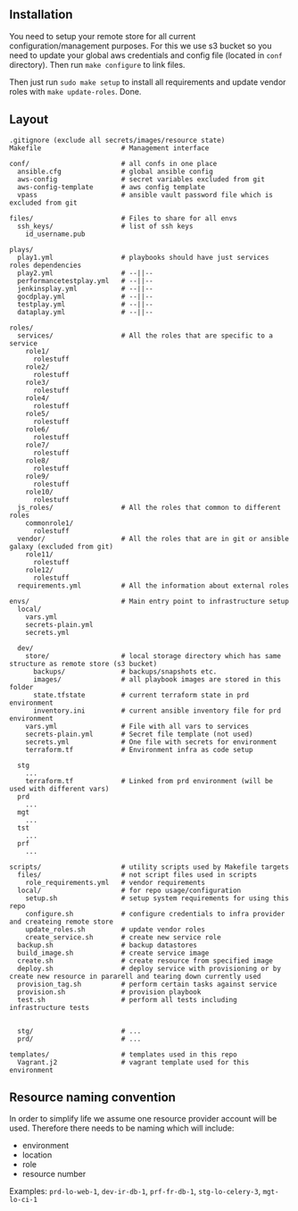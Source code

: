 ## Installation

You need to setup your remote store for all current configuration/management purposes. For this we use s3 bucket so you
need to update your global aws credentials and config file (located in `conf` directory). Then run `make configure`
to link files.

Then just run `sudo make setup` to install all requirements and update vendor roles with `make update-roles`. Done.


## Layout

    .gitignore (exclude all secrets/images/resource state)
    Makefile                    # Management interface

    conf/                       # all confs in one place
      ansible.cfg               # global ansible config
      aws-config                # secret variables excluded from git
      aws-config-template       # aws config template
      vpass                     # ansible vault password file which is excluded from git

    files/                      # Files to share for all envs
      ssh_keys/                 # list of ssh keys
        id_username.pub

    plays/
      play1.yml                 # playbooks should have just services roles dependencies
      play2.yml                 # --||--
      performancetestplay.yml   # --||--
      jenkinsplay.yml           # --||--
      gocdplay.yml              # --||--
      testplay.yml              # --||--
      dataplay.yml              # --||--

    roles/
      services/                 # All the roles that are specific to a service
        role1/
          rolestuff
        role2/
          rolestuff
        role3/
          rolestuff
        role4/
          rolestuff
        role5/
          rolestuff
        role6/
          rolestuff
        role7/
          rolestuff
        role8/
          rolestuff
        role9/
          rolestuff
        role10/
          rolestuff
      js_roles/                 # All the roles that common to different roles
        commonrole1/
          rolestuff
      vendor/                   # All the roles that are in git or ansible galaxy (excluded from git)
        role11/
          rolestuff
        role12/
          rolestuff
      requirements.yml          # All the information about external roles

    envs/                       # Main entry point to infrastructure setup
      local/
        vars.yml
        secrets-plain.yml
        secrets.yml

      dev/
        store/                  # local storage directory which has same structure as remote store (s3 bucket)
          backups/              # backups/snapshots etc.
          images/               # all playbook images are stored in this folder
          state.tfstate         # current terraform state in prd environment
          inventory.ini         # current ansible inventory file for prd environment
        vars.yml                # File with all vars to services
        secrets-plain.yml       # Secret file template (not used)
        secrets.yml             # One file with secrets for environment
        terraform.tf            # Environment infra as code setup

      stg
        ...
        terraform.tf            # Linked from prd environment (will be used with different vars)
      prd
        ...
      mgt
        ...
      tst
        ...
      prf
        ...

    scripts/                    # utility scripts used by Makefile targets
      files/                    # not script files used in scripts
        role_requirements.yml   # vendor requirements
      local/                    # for repo usage/configuration
        setup.sh                # setup system requirements for using this repo
        configure.sh            # configure credentials to infra provider and createing remote store
        update_roles.sh         # update vendor roles
        create_service.sh       # create new service role
      backup.sh                 # backup datastores
      build_image.sh            # create service image
      create.sh                 # create resource from specified image
      deploy.sh                 # deploy service with provisioning or by create new resource in pararell and tearing down currently used
      provision_tag.sh          # perform certain tasks against service
      provision.sh              # provision playbook
      test.sh                   # perform all tests including infrastructure tests


      stg/                      # ...
      prd/                      # ...

    templates/                  # templates used in this repo
      Vagrant.j2                # vagrant template used for this environment


## Resource naming convention

In order to simplify life we assume one resource provider account will be used. Therefore there needs to be naming
which will include:
- environment
- location
- role
- resource number

Examples: `prd-lo-web-1`, `dev-ir-db-1`, `prf-fr-db-1`, `stg-lo-celery-3`, `mgt-lo-ci-1`
